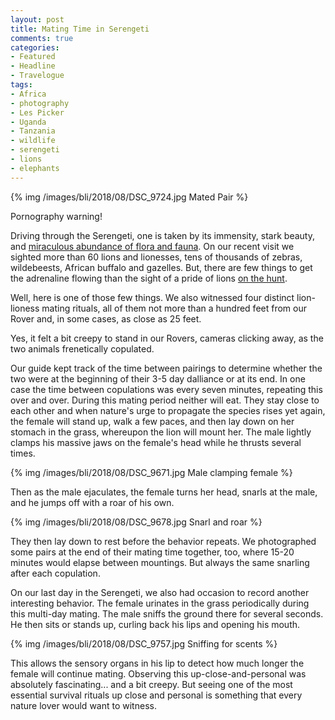 ```yaml
---
layout: post
title: Mating Time in Serengeti
comments: true
categories:
- Featured
- Headline
- Travelogue
tags:
- Africa
- photography
- Les Picker
- Uganda
- Tanzania
- wildlife
- serengeti
- lions
- elephants
---
```


{% img /images/bli/2018/08/DSC_9724.jpg Mated Pair %}


Pornography warning! 

Driving through the Serengeti, one is taken by its immensity, stark beauty, and [miraculous abundance of flora and fauna](). On our recent visit we sighted more than 60 lions and lionesses, tens of thousands of zebras, wildebeests, African buffalo and gazelles. But, there are few things to get the adrenaline flowing than the sight of a pride of lions [on the hunt]().

Well, here is one of those few things. We also witnessed four distinct lion-lioness mating rituals, all of them not more than a hundred feet from our Rover and, in some cases, as close as 25 feet. 

Yes, it felt a bit creepy to stand in our Rovers, cameras clicking away, as the two animals frenetically copulated. 

Our guide kept track of the time between pairings to determine whether the two were at the beginning of their 3-5 day dalliance or at its end. In one case the time between copulations was every seven minutes, repeating this over and over. During this mating period neither will eat. They stay close to each other and when nature's urge to propagate the species rises yet again, the female will stand up, walk a few paces, and then lay down on her stomach in the grass, whereupon the lion will mount her. The male lightly clamps his massive jaws on the female's head while he thrusts several times. 

{% img /images/bli/2018/08/DSC_9671.jpg Male clamping female %}

Then as the male ejaculates, the female turns her head, snarls at the male, and he jumps off with a roar of his own.   

{% img /images/bli/2018/08/DSC_9678.jpg Snarl and roar %}

They then lay down to rest before the behavior repeats. We photographed some pairs at the end of their mating time together, too, where 15-20 minutes would elapse between mountings. But always the same snarling after each copulation. 

On our last day in the Serengeti, we also had occasion to record another interesting behavior. The female urinates in the grass periodically during this multi-day mating. The male sniffs the ground there for several seconds. He then sits or stands up, curling back his lips and opening his mouth. 

{% img /images/bli/2018/08/DSC_9757.jpg Sniffing for scents %}

This allows the sensory organs in his lip to detect how much longer the female will continue mating. Observing this up-close-and-personal was absolutely fascinating... and a bit creepy. But seeing one of the most essential survival rituals up close and personal is something that every nature lover would want to witness. 


